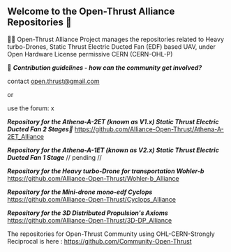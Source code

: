 ## Welcome to the Open-Thrust Alliance Repositories 👋
🙋‍♀️ Open-Thrust Alliance Project manages the repositories related to Heavy turbo-Drones, Static Thrust Electric Ducted Fan (EDF) based UAV, under Open Hardware License permissive CERN (CERN-OHL-P)


🌈 ***Contribution guidelines - how can the community get involved?*** 

contact open.thrust@gmail.com 

or 

use the forum: x



***Repository for the Athena-A-2ET (known as V1.x) Static Thrust Electric Ducted Fan 2 Stages🥇***
https://github.com/Alliance-Open-Thrust/Athena-A-2ET_Alliance

***Repository for the Athena-A-1ET (known as V2.x) Static Thrust Electric Ducted Fan 1 Stage***
// pending //

***Repository for the Heavy turbo-Drone for transportation Wohler-b***
https://github.com/Alliance-Open-Thrust/Wohler-b_Alliance


***Repository for the Mini-drone mono-edf Cyclops***
https://github.com/Alliance-Open-Thrust/Cyclops_Alliance


***Repository for the 3D Distributed Propulsion's Axioms***
https://github.com/Alliance-Open-Thrust/3D-DP_Alliance


 The repositories for Open-Thrust Community using OHL-CERN-Strongly Reciprocal is here : https://github.com/Community-Open-Thrust
 
